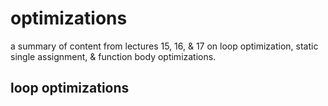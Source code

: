 # optimizations

a summary of content from lectures 15, 16, & 17 on loop optimization, static single assignment, & function body optimizations.

## loop optimizations


